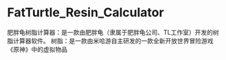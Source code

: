 # FatTurtle_Resin_Calculator
肥胖龟树脂计算器：是一款由肥胖龟（隶属于肥胖龟公司、TL工作室）开发的树脂计算器软件。 树脂：是一款由米哈游自主研发的一款全新开放世界冒险游戏《原神》中的虚拟物品
